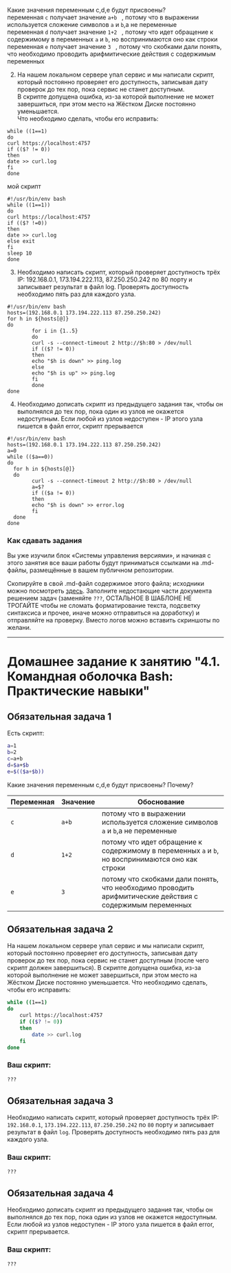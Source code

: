 
Какие значения переменным c,d,e будут присвоены?  
переменная ```c``` получает значениe  ```a+b ``` , потому что в выражении используется сложение символов ```а``` и ```b```,а не переменные  
переменная ```d``` получает значениe  ```1+2 ``` , потому что идет обращение к содержимому в переменных ```а``` и ```b```, но воспринимаются оно как строки  
переменная ```e``` получает значениe  ```3 ```   , потому что скобками дали понять, что необходимо проводить арифмитические действия с содержимым переменных


2. На нашем локальном сервере упал сервис и мы написали скрипт, который постоянно проверяет его доступность, 
записывая дату проверок до тех пор, пока сервис не станет доступным.   
В скрипте допущена ошибка, из-за которой выполнение не может завершиться, при этом место на Жёстком Диске постоянно уменьшается.   
Что необходимо сделать, чтобы его исправить:  
```
while ((1==1)
do
curl https://localhost:4757
if (($? != 0))
then
date >> curl.log
fi
done
```  
мой скрипт
```
#!/usr/bin/env bash
while ((1==1))
do
curl https://localhost:4757
if (($? !=0))
then
date >> curl.log
else exit
fi
sleep 10
done
```


3. Необходимо написать скрипт, который проверяет доступность трёх IP: 192.168.0.1, 173.194.222.113, 87.250.250.242 по 80 порту и записывает результат в файл log. 
Проверять доступность необходимо пять раз для каждого узла.

```
#!/usr/bin/env bash
hosts=(192.168.0.1 173.194.222.113 87.250.250.242)
for h in ${hosts[@]}
do
        for i in {1..5}
        do
        curl -s --connect-timeout 2 http://$h:80 > /dev/null
        if (($? != 0))
        then
        echo "$h is down" >> ping.log
        else
        echo "$h is up" >> ping.log
        fi
        done
done
```

4. Необходимо дописать скрипт из предыдущего задания так, чтобы он выполнялся до тех пор, пока один из узлов не окажется недоступным. 
Если любой из узлов недоступен - IP этого узла пишется в файл error, скрипт прерывается

```
#!/usr/bin/env bash
hosts=(192.168.0.1 173.194.222.113 87.250.250.242)
a=0
while (($a==0))
do
  for h in ${hosts[@]}
  do
        curl -s --connect-timeout 2 http://$h:80 > /dev/null
        a=$?
        if (($a != 0))
        then
        echo "$h is down" >> error.log
        fi
  done
done
```




### Как сдавать задания

Вы уже изучили блок «Системы управления версиями», и начиная с этого занятия все ваши работы будут приниматься ссылками на .md-файлы, размещённые в вашем публичном репозитории.

Скопируйте в свой .md-файл содержимое этого файла; исходники можно посмотреть [здесь](https://raw.githubusercontent.com/netology-code/sysadm-homeworks/devsys10/04-script-01-bash/README.md). Заполните недостающие части документа решением задач (заменяйте `???`, ОСТАЛЬНОЕ В ШАБЛОНЕ НЕ ТРОГАЙТЕ чтобы не сломать форматирование текста, подсветку синтаксиса и прочее, иначе можно отправиться на доработку) и отправляйте на проверку. Вместо логов можно вставить скриншоты по желани.

---


# Домашнее задание к занятию "4.1. Командная оболочка Bash: Практические навыки"

## Обязательная задача 1

Есть скрипт:
```bash
a=1
b=2
c=a+b
d=$a+$b
e=$(($a+$b))
```

Какие значения переменным c,d,e будут присвоены? Почему?

| Переменная  | Значение | Обоснование |
| ------------- | ------------- | ------------- |
| `c`  | `a+b`  | потому что в выражении используется сложение символов ```а``` и ```b```,а не переменные |
| `d`  | `1+2`  | потому что идет обращение к содержимому в переменных ```а``` и ```b```, но воспринимаются оно как строки |
| `e`  | `3`  | потому что скобками дали понять, что необходимо проводить арифмитические действия с содержимым переменных |


## Обязательная задача 2
На нашем локальном сервере упал сервис и мы написали скрипт, который постоянно проверяет его доступность, записывая дату проверок до тех пор, пока сервис не станет доступным (после чего скрипт должен завершиться). В скрипте допущена ошибка, из-за которой выполнение не может завершиться, при этом место на Жёстком Диске постоянно уменьшается. Что необходимо сделать, чтобы его исправить:
```bash
while ((1==1)
do
	curl https://localhost:4757
	if (($? != 0))
	then
		date >> curl.log
	fi
done
```

### Ваш скрипт:
```bash
???
```

## Обязательная задача 3
Необходимо написать скрипт, который проверяет доступность трёх IP: `192.168.0.1`, `173.194.222.113`, `87.250.250.242` по `80` порту и записывает результат в файл `log`. Проверять доступность необходимо пять раз для каждого узла.

### Ваш скрипт:
```bash
???
```

## Обязательная задача 4
Необходимо дописать скрипт из предыдущего задания так, чтобы он выполнялся до тех пор, пока один из узлов не окажется недоступным. Если любой из узлов недоступен - IP этого узла пишется в файл error, скрипт прерывается.

### Ваш скрипт:
```bash
???
```


